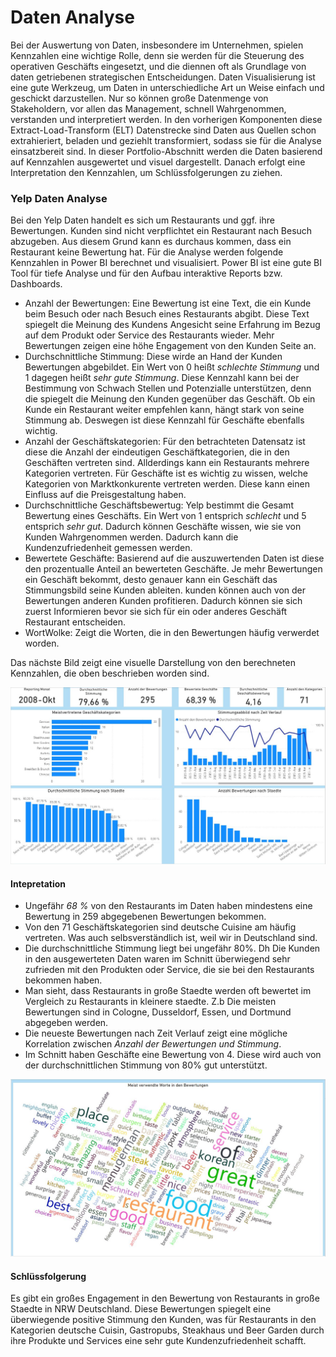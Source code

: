 # Daten Analyse

Bei der Auswertung von Daten, insbesondere im Unternehmen, spielen Kennzahlen eine wichtige Rolle, denn sie werden für die Steuerung des operativen Geschäfts eingesetzt, und die diennen oft als Grundlage von daten getriebenen strategischen Entscheidungen. Daten Visualisierung ist eine gute Werkzeug, um Daten in unterschiedliche Art un Weise einfach und geschickt darzustellen. Nur so können große Datenmenge von Stakeholdern, vor allen das Management, schnell Wahrgenommen, verstanden und interpretiert werden. In den vorherigen Komponenten diese Extract-Load-Transform (ELT) Datenstrecke sind Daten aus Quellen schon extrahieriert, beladen und geziehlt transformiert, sodass sie für die Analyse einsatzbereit sind. In dieser Portfolio-Abschnitt werden die Daten basierend auf Kennzahlen ausgewertet und visuel dargestellt. Danach erfolgt eine Interpretation den Kennzahlen, um Schlüssfolgerungen zu ziehen.  

### Yelp Daten Analyse

Bei den Yelp Daten handelt es sich um Restaurants und ggf. ihre Bewertungen. Kunden sind nicht verpflichtet ein Restaurant nach Besuch abzugeben. Aus diesem Grund kann es durchaus kommen, dass ein Restaurant keine Bewertung hat. Für die Analyse werden folgende Kennzahlen in Power BI berechnet und visualisiert. Power BI ist eine gute BI Tool für tiefe Analyse und für den Aufbau interaktive Reports bzw. Dashboards.

+ Anzahl der Bewertungen: Eine Bewertung ist eine Text, die ein Kunde beim Besuch oder nach Besuch eines Restaurants abgibt. Diese Text spiegelt die Meinung des Kundens Angesicht seine Erfahrung im Bezug auf dem Produkt oder Service des Restaurants wieder. Mehr Bewertungen zeigen eine höhe Engagement von den Kunden Seite an.
+ Durchschnittliche Stimmung: Diese wirde an Hand der Kunden Bewertungen abgebildet. Ein Wert von 0 heißt *schlechte Stimmung* und 1 dagegen heißt *sehr gute Stimmung*. Diese Kennzahl kann bei der Bestimmung von Schwach Stellen und Potenzialle unterstützen, denn die spiegelt die Meinung den Kunden gegenüber das Geschäft. Ob ein Kunde ein Restaurant weiter empfehlen kann, hängt stark von seine Stimmung ab. Deswegen ist diese Kennzahl für Geschäfte ebenfalls wichtig.
+ Anzahl der Geschäftskategorien: Für den betrachteten Datensatz ist diese die Anzahl der eindeutigen Geschäftkategorien, die in den Geschäften vertreten sind. Allderdings kann ein Restaurants mehrere Kategorien vertreten. Für Geschäfte ist es wichtig zu wissen, welche Kategorien von Marktkonkurente vertreten werden. Diese kann einen Einfluss auf die Preisgestaltung haben.
+ Durchschnittliche Geschäftsbewertug: Yelp bestimmt die Gesamt Bewertung eines Geschäfts. Ein Wert von 1 entsprich *schlecht* und 5 entsprich *sehr gut*. Dadurch können Geschäfte wissen, wie sie von Kunden Wahrgenommen werden. Dadurch kann die Kundenzufriedenheit gemessen werden.
+ Bewertete Geschäfte: Basierend auf die auszuwertenden Daten ist diese den prozentualle Anteil an bewerteten Geschäfte. Je mehr Bewertungen ein Geschäft bekommt, desto genauer kann ein Geschäft das Stimmungsbild seine Kunden ableiten. kunden können auch von der Bewertungen anderen Kunden profitieren. Dadurch können sie sich zuerst Informieren bevor sie sich für ein oder anderes Geschäft Restaurant entscheiden.
+ WortWolke: Zeigt die Worten, die in den Bewertungen häufig verwerdet worden.

Das nächste Bild zeigt eine visuelle Darstellung von den berechneten Kennzahlen, die oben beschrieben worden sind.

![Yelp Geschaefte und Bewertungen](./img/yelp_analysis.JPG "Yelp Daten Analyse")

#### Intepretation

- Ungefähr *68 %* von den Restaurants im Daten haben mindestens eine Bewertung in 259 abgegebenen Bewertungen bekommen.
- Von den 71 Geschäftskategorien sind deutsche Cuisine am häufig vertreten. Was auch selbsverständlich ist, weil wir in Deutschland sind.
- Die durchschnittliche Stimmung liegt bei ungefähr 80%. Dh Die Kunden in den ausgewerteten Daten waren im Schnitt überwiegend sehr zufrieden mit den Produkten oder Service, die sie bei den Restaurants bekommen haben.
- Man sieht, dass Restaurants in große Staedte werden oft bewertet im Vergleich zu Restaurants in kleinere staedte. Z.b Die meisten Bewertungen sind in Cologne, Dusseldorf, Essen, und Dortmund abgegeben werden.
- Die neueste Bewertungen nach Zeit Verlauf zeigt eine mögliche Korrelation zwischen *Anzahl der Bewertungen und Stimmung*.  
- Im Schnitt haben Geschäfte eine Bewertung von 4. Diese wird auch von der durchschnittlichen Stimmung von 80% gut unterstützt.


![Yelp Geschaefte und Bewertungen](./img/yelp_wortwolke.JPG "Yelp Bewertungen WortWolke")

#### Schlüssfolgerung

Es gibt ein großes Engagement in den Bewertung von Restaurants in große Staedte in NRW Deutschland. Diese Bewertungen spiegelt eine überwiegende positive Stimmung den Kunden, was für Restaurants in den Kategorien deutsche Cuisin, Gastropubs, Steakhaus und Beer Garden
durch ihre Produkte und Services eine sehr gute Kundenzufriedenheit schafft.


